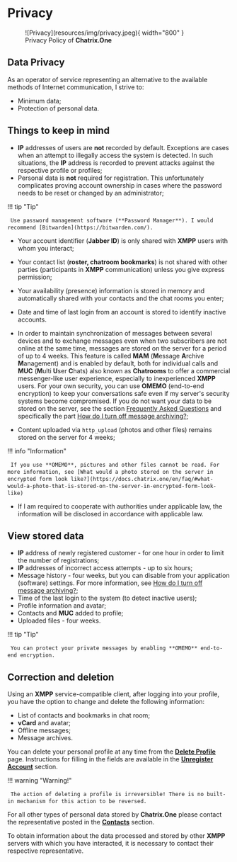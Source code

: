 # Privacy

<figure markdown>
   ![Privacy](resources/img/privacy.jpeg){ width="800" }
   <figcaption>Privacy Policy of <b>Chatrix.One</b></figcaption>
</figure>

## Data Privacy

As an operator of service representing an alternative to the available methods of Internet communication, I strive to:

- Minimum data;
- Protection of personal data.

## Things to keep in mind

- **IP** addresses of users are **not** recorded by default. Exceptions are cases when an attempt to illegally access the system is detected. In such situations, the **IP** address is recorded to prevent attacks against the respective profile or profiles;
- Personal data is **not** required for registration. This unfortunately complicates proving account ownership in cases where the password needs to be reset or changed by an administrator;

!!! tip "Tip"

     Use password management software (**Password Manager**). I would recommend [Bitwarden](https://bitwarden.com/).

- Your account identifier (**Jabber ID**) is only shared with **XMPP** users with whom you interact;
- Your contact list (**roster, chatroom bookmarks**) is not shared with other parties (participants in **XMPP** communication) unless you give express permission;
- Your availability (presence) information is stored in memory and automatically shared with your contacts and the chat rooms you enter;
- Date and time of last login from an account is stored to identify inactive accounts.
- In order to maintain synchronization of messages between several devices and to exchange messages even when two subscribers are not online at the same time, messages are stored on the server for a period of up to 4 weeks. This feature is called **MAM** (**M**essage **A**rchive **M**anagement) and is enabled by default, both for individual calls and **MUC** (**M**ulti **U**ser **C**hats) also known as **Chatrooms** to offer a commercial messenger-like user experience, especially to inexperienced **XMPP** users. For your own security, you can use **OMEMO** (end-to-end encryption) to keep your conversations safe even if my server's security systems become compromised. If you do not want your data to be stored on the server, see the section [Frequently Asked Questions](https://docs.chatrix.one/en/faq/) and specifically the part [How do I turn off message archiving?](https://docs.chatrix.one/en/faq/#how-do-i-turn-off-message-archiving);

- Content uploaded via `http_upload` (photos and other files) remains stored on the server for 4 weeks;

!!! info "Information"

     If you use **OMEMO**, pictures and other files cannot be read. For more information, see [What would a photo stored on the server in encrypted form look like?](https://docs.chatrix.one/en/faq/#what-would-a-photo-that-is-stored-on-the-server-in-encrypted-form-look-like)

- If I am required to cooperate with authorities under applicable law, the information will be disclosed in accordance with applicable law.

## View stored data

- **IP** address of newly registered customer - for one hour in order to limit the number of registrations;
- **IP** addresses of incorrect access attempts - up to six hours;
- Message history - four weeks, but you can disable from your application (software) settings. For more information, see [How do I turn off message archiving?](https://docs.chatrix.one/en/faq/#how-do-i-turn-off-message-archiving);
- Time of the last login to the system (to detect inactive users);
- Profile information and avatar;
- Contacts and **MUC** added to profile;
- Uploaded files - four weeks.

!!! tip "Tip"

     You can protect your private messages by enabling **OMEMO** end-to-end encryption.

## Correction and deletion

Using an **XMPP** service-compatible client, after logging into your profile, you have the option to change and delete the following information:

- List of contacts and bookmarks in chat room;
- **vCard** and avatar;
- Offline messages;
- Message archives.

You can delete your personal profile at any time from the [**Delete Profile**](https://chatrix.one/user/delete/) page. Instructions for filling in the fields are available in the [**Unregister Account**](https://docs.chatrix.one/en/account/delete-account/) section.

!!! warning "Warning!"

     The action of deleting a profile is irreversible! There is no built-in mechanism for this action to be reversed.

For all other types of personal data stored by **Chatrix.One** please contact the representative posted in the [**Contacts**](https://docs.chatrix.one/en/about/#contacts) section.

To obtain information about the data processed and stored by other **XMPP** servers with which you have interacted, it is necessary to contact their respective representative.
